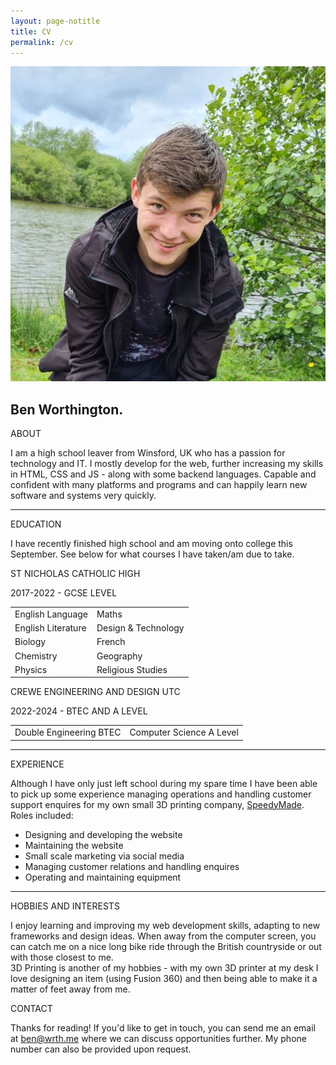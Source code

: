 ```yaml
---
layout: page-notitle
title: CV
permalink: /cv
---
```


<div class="info-box cv-card">
    <img src="/assets/ben.jpg" class="cv-profile-image">
    <h2 class="cv-name">Ben Worthington<span class="page-title-end">.</span></h2>
    <p class="info-box-title">ABOUT</p>
    <p class="info-box-content cv-card">I am a high school leaver from Winsford, UK who has a passion for technology and IT. I mostly develop for the web, further increasing my skills in HTML, CSS and JS - along with some backend languages. Capable and confident with many platforms and programs and can happily learn new software and systems very quickly.</p>
    <hr class="cv-hr">
    <p class="info-box-title">EDUCATION</p>
    <p class="info-box-content cv-card">I have recently finished high school and am moving onto college this September. See below for what courses I have taken/am due to take.</p>
    <p class="info-box-title nomargin">ST NICHOLAS CATHOLIC HIGH</p>
    <p class="info-box-title nomargin">2017-2022 - GCSE LEVEL</p>
    <table class="post-list">
        <tbody>
            <tr class="cv-card">
                <td class="post-table">English Language</td>
                <td class="post-table">Maths</td>
            </tr>
            <tr class="cv-card">
                <td class="post-table">English Literature</td>
                <td class="post-table">Design &amp; Technology</td>
            </tr>
            <tr class="cv-card">
                <td class="post-table">Biology</td>
                <td class="post-table">French</td>
            </tr>
            <tr class="cv-card">
                <td class="post-table">Chemistry</td>
                <td class="post-table">Geography</td>
            </tr>
            <tr class="cv-card">
                <td class="post-table">Physics</td>
                <td class="post-table">Religious Studies</td>
            </tr>
        </tbody>
    </table>
    <p class="info-box-title nomargin">CREWE ENGINEERING AND DESIGN UTC</p>
    <p class="info-box-title nomargin">2022-2024 - BTEC AND A LEVEL</p>
    <table class="post-list">
        <tbody>
            <tr class="cv-card">
                <td class="post-table">Double Engineering BTEC</td>
                <td class="post-table">Computer Science A Level</td>
            </tr>
        </tbody>
    </table>
    <hr class="cv-hr">
        <p class="info-box-title">EXPERIENCE</p>
    <p class="info-box-content cv-card">Although I have only just left school during my spare time I have been able to pick up some experience managing operations and handling customer support enquires for my own small 3D printing company, <a href="https://speedymade.com">SpeedyMade</a>. Roles included: </p>
    <ul>
        <li>Designing and developing the website</li>
        <li>Maintaining the website</li>
        <li>Small scale marketing via social media</li>
        <li>Managing customer relations and handling enquires</li>
        <li>Operating and maintaining equipment</li>
    </ul>
    <hr class="cv-hr">
    <p class="info-box-title">HOBBIES AND INTERESTS</p>
    <p class="info-box-content cv-card">I enjoy learning and improving my web development skills, adapting to new frameworks and design ideas. When away from the computer screen, you can catch me on a nice long bike ride through the British countryside or out with those closest to me.<br>3D Printing is another of my hobbies - with my own 3D printer at my desk I love designing an item (using Fusion 360) and then being able to make it a matter of feet away from me.</p>
</div>

<div class="info-box cv-card">
    <p class="info-box-title">CONTACT</p>
    <p class="info-box-content cv-card">Thanks for reading! If you'd like to get in touch, you can send me an email at <a href="mailto:ben@wrth.me">ben@wrth.me</a> where we can discuss opportunities further. My phone number can also be provided upon request.</p>
</div>